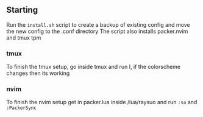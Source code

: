## Starting

Run the `install.sh` script to create a backup of existing config and move the new config to the .conf directory
The script also installs packer.nvim and tmux tpm

### tmux

To finish the tmux setup, go inside tmux and run <C-space> I, if the colorscheme changes then its working

### nvim

To finish the nvim setup get in packer.lua inside /lua/raysuo and run `:so` and `:PackerSync`
